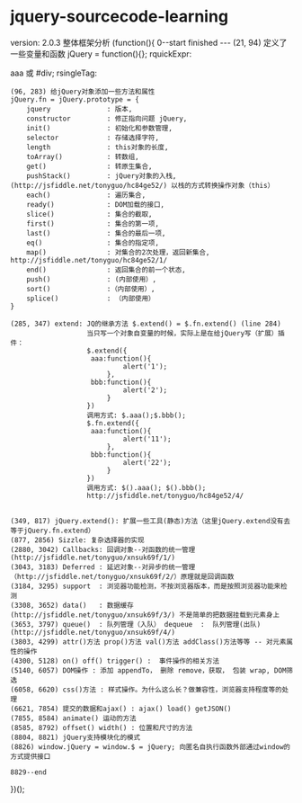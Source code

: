 jquery-sourcecode-learning
==========================
version: 2.0.3
整体框架分析
(function(){
    0--start
    finished --- (21, 94) 定义了一些变量和函数 jQuery = function(){}; rquickExpr: <p>aaa 或 #div; rsingleTag:<p></p> <div></div>
    
    (96, 283) 给jQuery对象添加一些方法和属性 
    jQuery.fn = jQuery.prototype = {
        jquery              : 版本,
        constructor         : 修正指向问题 jQuery,
        init()              : 初始化和参数管理,
        selector            : 存储选择字符,
        length              : this对象的长度,
        toArray()           : 转数组,
        get()               : 转原生集合,
        pushStack()         : jQuery对象的入栈,(http://jsfiddle.net/tonyguo/hc84ge52/) 以栈的方式转换操作对象（this）
        each()              : 遍历集合,
        ready()             : DOM加载的接口,
        slice()             : 集合的截取,
        first()             : 集合的第一项,
        last()              : 集合的最后一项,
        eq()                : 集合的指定项,
        map()               : 对集合的2次处理，返回新集合, http://jsfiddle.net/tonyguo/hc84ge52/1/
        end()               : 返回集合的前一个状态,
        push()              : (内部使用）,
        sort()              :（内部使用）,
        splice()            : （内部使用）
    }
    
    (285, 347) extend: JQ的继承方法 $.extend() = $.fn.extend() (line 284) 
                       当只写一个对象自变量的时候，实际上是在给jQuery写（扩展）插件：
                       $.extend({
                        aaa:function(){
                                alert('1');
                            },
                        bbb:function(){
                                alert('2');
                            }
                       })
                       调用方式: $.aaa();$.bbb();
                       $.fn.extend({
                        aaa:function(){
                                alert('11');
                            },
                        bbb:function(){
                                alert('22');
                            }
                       })
                       调用方式: $().aaa(); $().bbb();
                       http://jsfiddle.net/tonyguo/hc84ge52/4/
                       
                       
    (349, 817) jQuery.extend(): 扩展一些工具(静态)方法（这里jQuery.extend没有去等于jQuery.fn.extend）
    (877, 2856) Sizzle: 复杂选择器的实现
    (2880, 3042) Callbacks: 回调对象--对函数的统一管理(http://jsfiddle.net/tonyguo/xnsuk69f/1/)
    (3043, 3183) Deferred : 延迟对象--对异步的统一管理（http://jsfiddle.net/tonyguo/xnsuk69f/2/）原理就是回调函数
    (3184, 3295) support  : 浏览器功能检测，不按浏览器版本，而是按照浏览器功能来检测
    (3308, 3652) data()   : 数据缓存(http://jsfiddle.net/tonyguo/xnsuk69f/3/) 不是简单的把数据挂载到元素身上
    (3653, 3797) queue()  : 队列管理（入队） dequeue  :  队列管理(出队) (http://jsfiddle.net/tonyguo/xnsuk69f/4/)
    (3803, 4299) attr()方法 prop()方法 val()方法 addClass()方法等等 -- 对元素属性的操作
    (4300, 5128) on() off() trigger() :  事件操作的相关方法
    (5140, 6057) DOM操作 : 添加 appendTo， 删除 remove，获取， 包装 wrap, DOM筛选
    (6058, 6620) css()方法 : 样式操作。为什么这么长？做兼容性，浏览器支持程度等的处理
    (6621, 7854) 提交的数据和ajax() : ajax() load() getJSON()
    (7855, 8584) animate() 运动的方法
    (8585, 8792) offset() width() : 位置和尺寸的方法
    (8804, 8821) jQuery支持模块化的模式
    (8826) window.jQuery = window.$ = jQuery; 向匿名自执行函数外部通过window的方式提供接口
    
    8829--end
})();
